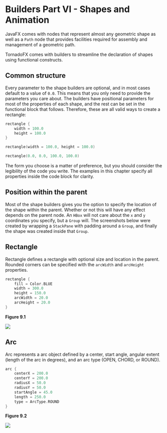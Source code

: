 # Builders Part VI - Shapes and Animation

JavaFX comes with nodes that represent almost any geometric shape as well as a `Path` node that
provides facilities required for assembly and management of a geometric path.

TornadoFX comes with builders to streamline the declaration of shapes using functional constructs.

## Common structure

Every parameter to the shape builders are optional, and in most cases default to a value of `0.0`.
This means that you only need to provide the parameters you care about. The builders have positional parameters
for most of the properties of each shape, and the rest can be set in the functional block that follows. Therefore,
these are all valid ways to create a rectangle:

```kotlin
rectangle {
	width = 100.0
	height = 100.0
}

rectangle(width = 100.0, height = 100.0)

rectangle(0.0, 0.0, 100.0, 100.0)
```

The form you choose is a matter of preference, but you should consider the legibility of the code you write. The examples in this
chapter specify all properties inside the code block for clarity.
 
## Position within the parent

Most of the shape builders gives you the option to specify the location of the shape within the parent. 
Whether or not this will have any effect depends on the parent node. An `HBox` will not care about the `x` and `y` 
coordinates you specify, but a `Group` will. The screenshots below were created by wrapping a `StackPane` with padding around
a `Group`, and finally the shape was created inside that `Group`.

## Rectangle

Rectangle defines a rectangle with optional size and location in the parent. Rounded corners can be specified with the `arcWidth` and `arcHeight` properties.

```kotlin
rectangle {
	fill = Color.BLUE
	width = 300.0
	height = 150.0
	arcWidth = 20.0
	arcHeight = 20.0
}
```

**Figure 9.1**

![](http://i.imgur.com/2l8kvyS.png)

## Arc

Arc represents a arc object defined by a center, start angle, angular extent (length of the arc in degrees), and an arc type 
(OPEN, CHORD, or ROUND).

```kotlin
arc {
    centerX = 200.0
    centerY = 200.0
    radiusX = 50.0
    radiusY = 50.0
    startAngle = 45.0
    length = 250.0
    type = ArcType.ROUND
}
```

**Figure 9.2**

![](http://i.imgur.com/hGMNKN4.png)

